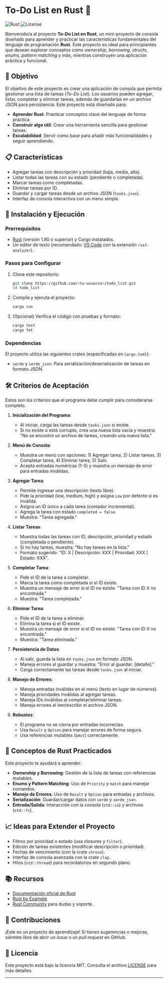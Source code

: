 # To-Do List en Rust 🦀

![Rust](https://img.shields.io/badge/Rust-1.80+-orange?logo=rust)
![License](https://img.shields.io/badge/license-MIT-blue)

Bienvenido/a al proyecto **To-Do List en Rust**, un mini-proyecto de consola diseñado para aprender y practicar las características fundamentales del lenguaje de programación **Rust**. Este proyecto es ideal para principiantes que desean explorar conceptos como *ownership*, *borrowing*, *structs*, *enums*, *pattern matching* y más, mientras construyen una aplicación práctica y funcional.

## 🎯 Objetivo

El objetivo de este proyecto es crear una aplicación de consola que permita gestionar una lista de tareas (*To-Do List*). Los usuarios pueden agregar, listar, completar y eliminar tareas, además de guardarlas en un archivo JSON para persistencia. Este proyecto está diseñado para:

- **Aprender Rust**: Practicar conceptos clave del lenguaje de forma práctica.
- **Construir algo útil**: Crear una herramienta sencilla para gestionar tareas.
- **Escalabilidad**: Servir como base para añadir más funcionalidades y seguir aprendiendo.

## 📋 Características

- Agregar tareas con descripción y prioridad (baja, media, alta).
- Listar todas las tareas con su estado (pendiente o completada).
- Marcar tareas como completadas.
- Eliminar tareas por ID.
- Guardar y cargar tareas desde un archivo JSON (`tasks.json`).
- Interfaz de consola interactiva con un menú simple.

## 🚀 Instalación y Ejecución

### Prerrequisitos
- [Rust](https://www.rust-lang.org/tools/install) (versión 1.80 o superior) y Cargo instalados.
- Un editor de texto (recomendado: [VS Code](https://code.visualstudio.com/) con la extensión `rust-analyzer`).

### Pasos para Configurar
1. Clona este repositorio:
   ```bash
   git clone https://github.com/<tu-usuario>/todo_list.git
   cd todo_list
   ```

2. Compila y ejecuta el proyecto:
   ```bash
   cargo run
   ```

3. (Opcional) Verifica el código con pruebas y formato:
   ```bash
   cargo test
   cargo fmt
   ```

### Dependencias
El proyecto utiliza las siguientes crates (especificadas en `Cargo.toml`):
- `serde` y `serde_json`: Para serialización/deserialización de tareas en formato JSON.

## 🛠️ Criterios de Aceptación

Estos son los criterios que el programa debe cumplir para considerarse completo.

1. **Inicialización del Programa**:
   - Al iniciar, carga las tareas desde `tasks.json` si existe.
   - Si no existe o está corrupto, crea una nueva lista vacía y muestra: "No se encontró un archivo de tareas, creando una nueva lista."

2. **Menú de Consola**:
   - Muestra un menú con opciones: 1) Agregar tarea, 2) Listar tareas, 3) Completar tarea, 4) Eliminar tarea, 5) Salir.
   - Acepta entradas numéricas (1-5) y muestra un mensaje de error para entradas inválidas.

3. **Agregar Tarea**:
   - Permite ingresar una descripción (texto libre).
   - Pide la prioridad (low, medium, high) y asigna `Low` por defecto si es inválida.
   - Asigna un ID único a cada tarea (contador incremental).
   - Agrega la tarea con estado `completed = false`.
   - Muestra: "Tarea agregada."

4. **Listar Tareas**:
   - Muestra todas las tareas con ID, descripción, prioridad y estado (completada o pendiente).
   - Si no hay tareas, muestra: "No hay tareas en la lista."
   - Formato sugerido: "ID: X | Descripción: XXX | Prioridad: XXX | Estado: XXX".

5. **Completar Tarea**:
   - Pide el ID de la tarea a completar.
   - Marca la tarea como completada si el ID existe.
   - Muestra un mensaje de error si el ID no existe: "Tarea con ID X no encontrada."
   - Muestra: "Tarea completada."

6. **Eliminar Tarea**:
   - Pide el ID de la tarea a eliminar.
   - Elimina la tarea si el ID existe.
   - Muestra un mensaje de error si el ID no existe: "Tarea con ID X no encontrada."
   - Muestra: "Tarea eliminada."

7. **Persistencia de Datos**:
   - Al salir, guarda la lista en `tasks.json` en formato JSON.
   - Maneja errores al guardar y muestra: "Error al guardar: [detalle]."
   - Carga correctamente las tareas desde `tasks.json` al iniciar.

8. **Manejo de Errores**:
   - Maneja entradas inválidas en el menú (texto en lugar de números).
   - Maneja prioridades inválidas al agregar tareas.
   - Maneja IDs inválidos al completar/eliminar tareas.
   - Maneja errores al leer/escribir el archivo JSON.

9. **Robustez**:
   - El programa no se cierra por entradas incorrectas.
   - Usa `Result` y `Option` para manejar errores de forma segura.
   - Usa referencias mutables (`&mut`) correctamente.

## 🌟 Conceptos de Rust Practicados

Este proyecto te ayudará a aprender:
- **Ownership y Borrowing**: Gestión de la lista de tareas con referencias mutables.
- **Enums y Pattern Matching**: Uso de `Priority` y `match` para manejar comandos.
- **Manejo de Errores**: Uso de `Result` y `Option` para entradas y archivos.
- **Serialización**: Guardar/cargar datos con `serde` y `serde_json`.
- **Entrada/Salida**: Interacción con la consola (`std::io`) y archivos (`std::fs`).

## 📈 Ideas para Extender el Proyecto

- Filtros por prioridad o estado (usa closures y `filter`).
- Edición de tareas existentes (modificar descripción o prioridad).
- Fechas de vencimiento (con la crate `chrono`).
- Interfaz de consola avanzada con la crate `clap`.
- Hilos (`std::thread`) para recordatorios en segundo plano.

## 📚 Recursos
- [Documentación oficial de Rust](https://doc.rust-lang.org)
- [Rust by Example](https://doc.rust-lang.org/rust-by-example/)
- [Rust Community](https://users.rust-lang.org) para dudas y soporte.

## 🤝 Contribuciones
¡Este es un proyecto de aprendizaje! Si tienes sugerencias o mejoras, siéntete libre de abrir un *issue* o un *pull request* en GitHub.

## 📜 Licencia
Este proyecto está bajo la licencia MIT. Consulta el archivo [LICENSE](LICENSE) para más detalles.

---
